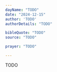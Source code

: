 ```yaml
---
dayName: "TODO"
date: "2024-12-15"
author: 'TODO'
authorDetails: "TODO"

bibleQuote: "TODO"
source: "TODO"

prayer: "TODO"

---
```


TODO
